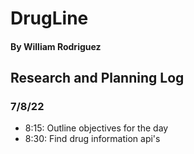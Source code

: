 # DrugLine
#### By William Rodriguez

## Research and Planning Log
### 7/8/22
* 8:15: Outline objectives for the day
* 8:30: Find drug information api's